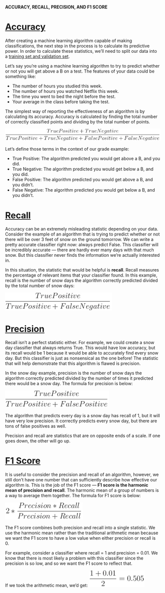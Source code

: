 #### ACCURACY, RECALL, PRECISION, AND F1 SCORE

# [Accuracy](https://www.codecademy.com/paths/machine-learning/tracks/introduction-to-supervised-learning-skill-path/modules/accuracy-recall-and-precision-skill-path/lessons/ml-accuracy/exercises/accuracy)

After creating a machine learning algorithm capable of making classifications, the next step in the process is to calculate its predictive power.
In order to calculate these statistics, we’ll need to split our data into a [training set and validation set](https://www.codecademy.com/content-items/ced99a64b810eda769bc48293550fd21).

Let’s say you’re using a machine learning algorithm to try to predict whether or not you will get above a B on a test. 
The features of your data could be something like:
* The number of hours you studied this week.
* The number of hours you watched Netflix this week.
* The time you went to bed the night before the test.
* Your average in the class before taking the test.

The simplest way of reporting the effectiveness of an algorithm is by calculating its accuracy.
Accuracy is calculated by finding the total number of correctly classified points and dividing by the total number of points.

![accuracy formula](images/accuracy_formula.jpg)

Let’s define those terms in the context of our grade example:
* True Positive: The algorithm predicted you would get above a B, and you did.
* True Negative: The algorithm predicted you would get below a B, and you did.
* False Positive: The algorithm predicted you would get above a B, and you didn’t.
* False Negative: The algorithm predicted you would get below a B, and you didn’t.

# [Recall](https://www.codecademy.com/paths/machine-learning/tracks/introduction-to-supervised-learning-skill-path/modules/accuracy-recall-and-precision-skill-path/lessons/ml-accuracy/exercises/recall)

Accuracy can be an extremely misleading statistic depending on your data. 
Consider the example of an algorithm that is trying to predict whether or not there will be over 3 feet of snow on the ground tomorrow. 
We can write a pretty accurate classifier right now: always predict False. 
This classifier will be incredibly accurate — there are hardly ever many days with that much snow. 
But this classifier never finds the information we’re actually interested in.

In this situation, the statistic that would be helpful is **recall**. Recall measures the percentage of relevant items that your classifier found. In this example, recall is the number of snow days the algorithm correctly predicted divided by the total number of snow days:

![recall formula](images/recall_formula.jpg)

# [Precision](https://www.codecademy.com/paths/machine-learning/tracks/introduction-to-supervised-learning-skill-path/modules/accuracy-recall-and-precision-skill-path/lessons/ml-accuracy/exercises/precision)

Recall isn’t a perfect statistic either.
For example, we could create a snow day classifier that always returns True. 
This would have low accuracy, but its recall would be 1 because it would be able to accurately find every snow day. 
But this classifier is just as nonsensical as the one before! 
The statistic that will help demonstrate that this algorithm is flawed is precision.

In the snow day example, precision is the number of snow days the algorithm correctly predicted divided by the number of times it predicted there would be a snow day. The formula for precision is below:

![precision formula](images/precision_formula.jpg)

The algorithm that predicts every day is a snow day has recall of 1, but it will have very low precision. 
It correctly predicts every snow day, but there are tons of false positives as well.

Precision and recall are statistics that are on opposite ends of a scale. If one goes down, the other will go up.

# [F1 Score](https://www.codecademy.com/paths/machine-learning/tracks/introduction-to-supervised-learning-skill-path/modules/accuracy-recall-and-precision-skill-path/lessons/ml-accuracy/exercises/f-one)

It is useful to consider the precision and recall of an algorithm, however, we still don’t have one number that can sufficiently describe how effective our algorithm is.
This is the job of the F1 score — **F1 score is the harmonic mean of precision and recall**. 
The harmonic mean of a group of numbers is a way to average them together. 
The formula for F1 score is below:

![F1 Score formula](images/f1_score_formula.jpg)

The F1 score combines both precision and recall into a single statistic. 
We use the harmonic mean rather than the traditional arithmetic mean because we want the F1 score to have a low value when either precision or recall is 0.

For example, consider a classifier where recall = 1 and precision = 0.01. We know that there is most likely a problem with this classifier since the precision is so low, and so we want the F1 score to reflect that.

If we took the arithmetic mean, we’d get:
![arithmetic mean example](images/arithmetic_mean_example.jpg)
